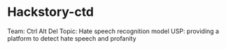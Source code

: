 # Hackstory-ctd
Team: Ctrl Alt Del 
Topic: Hate speech recognition model
USP: providing a platform to detect hate speech and profanity
